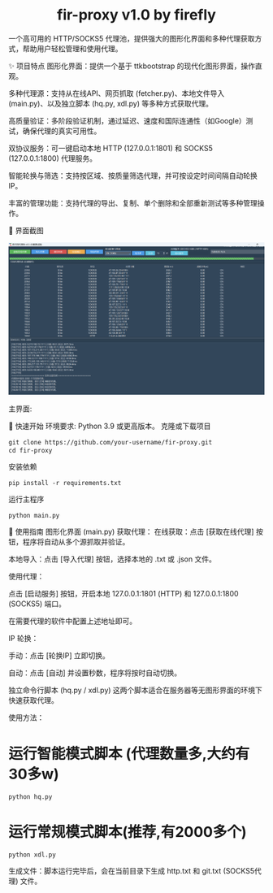 <h1 align="center">fir-proxy v1.0 by firefly</h1>

一个高可用的 HTTP/SOCKS5 代理池，提供强大的图形化界面和多种代理获取方式，帮助用户轻松管理和使用代理。

✨ 项目特点
图形化界面：提供一个基于 ttkbootstrap 的现代化图形界面，操作直观。

多种代理源：支持从在线API、网页抓取 (fetcher.py)、本地文件导入 (main.py)、以及独立脚本 (hq.py, xdl.py) 等多种方式获取代理。

高质量验证：多阶段验证机制，通过延迟、速度和国际连通性（如Google）测试，确保代理的真实可用性。

双协议服务：可一键启动本地 HTTP (127.0.0.1:1801) 和 SOCKS5 (127.0.0.1:1800) 代理服务。

智能轮换与筛选：支持按区域、按质量筛选代理，并可按设定时间间隔自动轮换IP。

丰富的管理功能：支持代理的导出、复制、单个删除和全部重新测试等多种管理操作。

📸 界面截图

<img src=https://github.com/11firefly11/fir-proxy/blob/main/img/image-20250704183715196.png>

主界面:

🚀 快速开始
环境要求: Python 3.9 或更高版本。
克隆或下载项目
 ```
git clone https://github.com/your-username/fir-proxy.git  
cd fir-proxy
 ```
安装依赖
 ```
pip install -r requirements.txt
 ```
运行主程序
 ```
python main.py
 ```
📖 使用指南
图形化界面 (main.py)
获取代理：
在线获取：点击 [获取在线代理] 按钮，程序将自动从多个源抓取并验证。

本地导入：点击 [导入代理] 按钮，选择本地的 .txt 或 .json 文件。

使用代理：

点击 [启动服务] 按钮，开启本地 127.0.0.1:1801 (HTTP) 和 127.0.0.1:1800 (SOCKS5) 端口。

在需要代理的软件中配置上述地址即可。

IP 轮换：

手动：点击 [轮换IP] 立即切换。

自动：点击 [自动] 并设置秒数，程序将按时自动切换。

独立命令行脚本 (hq.py / xdl.py)
这两个脚本适合在服务器等无图形界面的环境下快速获取代理。

使用方法：

# 运行智能模式脚本 (代理数量多,大约有30多w)
 ```
python hq.py
 ```

# 运行常规模式脚本(推荐,有2000多个)
 ```
python xdl.py
 ```
生成文件：脚本运行完毕后，会在当前目录下生成 http.txt 和 git.txt (SOCKS5代理) 文件。
